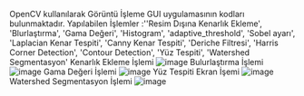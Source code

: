 OpenCV kullanılarak  Görüntü İşleme GUI uygulamasının kodları bulunmaktadır.
Yapılabilen İşlemler :''Resim Dışına Kenarlık Ekleme',
                                'Blurlaştırma',
                                'Gama Değeri',
                                'Histogram',
                                'adaptive_threshold',
                                'Sobel ayarı',
                                'Laplacian Kenar Tespiti',
                                'Canny Kenar Tespiti',
                                'Deriche Filtresi',
                                'Harris Corner Detection',
                                'Contour Detection',
                                'Yüz Tespiti',
                                'Watershed Segmentasyon'
Kenarlık Ekleme İşlemi
![image](https://github.com/Bayrak-tar/Image_Processing_Algorithms/assets/107275132/2f500db2-bb02-4d7b-9936-caaa55db9101)
 Bulurlaştırma İşlemi
![image](https://github.com/Bayrak-tar/Image_Processing_Algorithms/assets/107275132/4e13690f-c29d-4fe4-a2a2-aa142cbc7f10)
 Gama Değeri İşlemi
![image](https://github.com/Bayrak-tar/Image_Processing_Algorithms/assets/107275132/e1afd590-b9c9-4c4c-9a37-3e4be4184b02)
Yüz Tespiti Ekran İşemi
![image](https://github.com/Bayrak-tar/Image_Processing_Algorithms/assets/107275132/fb7a0ab0-6818-4eab-8548-0f53764d4274)
Watershed Segmentasyon İşlemi
![image](https://github.com/Bayrak-tar/Image_Processing_Algorithms/assets/107275132/a0583185-486d-46e3-9420-8aea8b8caf6c)
